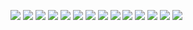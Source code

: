 ![](/2019-10/20191011.jpg)
![](/2019-10/20191012.jpg)
![](/2019-10/20191014.jpg)
![](/2019-10/20191015.jpg)
![](/2019-10/20191016.jpg)
![](/2019-10/20191017.jpg)
![](/2019-10/20191019.jpg)
![](/2019-10/20191021.jpg)
![](/2019-10/20191022.jpg)
![](/2019-10/20191025.jpg)
![](/2019-10/20191026.jpg)
![](/2019-10/20191028.jpg)
![](/2019-10/20191030.jpg)
![](/2019-10/20191031.jpg)





